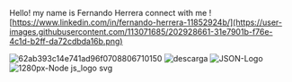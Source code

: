  Hello! my name is Fernando Herrera connect with me  ![https://www.linkedin.com/in/fernando-herrera-11852924b/](https://user-images.githubusercontent.com/113071685/202928661-31e7901b-f76e-4c1d-b2ff-da72cdbda16b.png)





![62ab393c14e741ad96f0708806710150](https://user-images.githubusercontent.com/113071685/195964935-6b997234-c1db-4b5d-afe6-50f1e6da07cb.jpeg)
![descarga](https://user-images.githubusercontent.com/113071685/195965111-f3ad2063-306d-4a1b-97d9-5ebf798f15e6.png)
![JSON-Logo](https://user-images.githubusercontent.com/113071685/198755536-6a23ff9b-193f-4a74-8222-573394813e51.png)
![1280px-Node js_logo svg](https://user-images.githubusercontent.com/113071685/201802950-c8f337e5-59ec-4887-a632-325f8eb8b68b.png)









